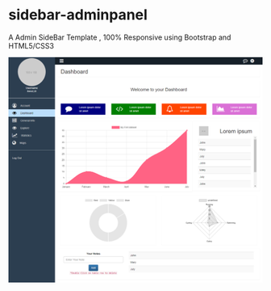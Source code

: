 # sidebar-adminpanel

A Admin SideBar Template , 100% Responsive using Bootstrap and HTML5/CSS3

![](screenshots/Dashboard%20Panel%20finalized.png)
